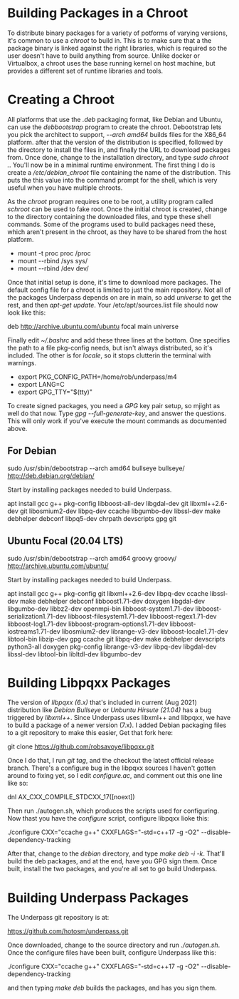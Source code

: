 # Building Packages  in a Chroot

To distribute binary packages for a variety of potforms of varying
versions, it's common to use a *chroot* to build in. This is to make
sure that a the package binary is linked against the right libraries,
which is required so the user doesn't have to build anything from
source. Unlike docker or Virtualbox, a chroot uses the base running
kernel on host machine, but provides a different set of runtime
libraries and tools.

# Creating a Chroot

All platforms that use the *.deb* packaging format, like Debian and
Ubuntu, can use the *debbootstrap* program to create the
chroot. Debootstrap lets you pick the architect to support,
*--arch amd64* builds files for the X86_64 platform. after that the
version of the distribution is specified, followed by the directory to
install the files in, and finally the URL to download packages
from. Once done, change to the installation directory, and type *sudo
chroot .*. You'll now be in a minimal runtime environment. The first
thing I do is create a */etc/debian_chroot* file containing the name
of the distribution. This puts the this value into the command prompt
for the shell, which is very useful when you have multiple chroots.

As the *chroot* program requires one to be root, a utility program
called *schroot* can be used to fake root. Once the initial chroot is
created, change to the directory containing the downloaded files, and
type these shell commands. Some of the programs used to build packages
need these, which aren't present in the chroot, as they have to be
shared from the host platform.

- mount -t proc proc /proc
- mount --rbind /sys sys/
- mount --rbind /dev dev/

Once that initial setup is done, it's time to download more
packages. The default config file for a chroot is limited to just the
main repository. Not all of the packages Underpass depends on are in
main, so add *universe* to get the rest, and then *apt-get
update*. Your /etc/apt/sources.list file should now look like this:

deb http://archive.ubuntu.com/ubuntu focal main universe

Finally edit  *~/.bashrc* and add these three lines at the bottom. One
specifies the path to a file pkg-config needs, but isn't always
distributed, so it's included. The other is for *locale*, so it stops
clutterin the terminal with warnings.

- export PKG_CONFIG_PATH=/home/rob/underpass/m4
- export LANG=C
- export GPG_TTY="$(tty)"


To create signed packages, you need a *GPG* key pair setup, so mjight
as well do that now. Type *gpg --full-generate-key*, and answer the
questions. This will only work if you've execute the mount commands as
documented above. 

## For Debian

sudo /usr/sbin/debootstrap --arch amd64 bullseye bullseye/ http://deb.debian.org/debian/

Start by installing packages needed to build Underpass.

apt install gcc g++ pkg-config libboost-all-dev libgdal-dev git
libxml++2.6-dev  git libosmium2-dev libpq-dev ccache libgumbo-dev
libssl-dev make debhelper debconf libpq5-dev chrpath devscripts gpg
git


## Ubuntu Focal (20.04 LTS)

sudo /usr/sbin/debootstrap --arch amd64 groovy groovy/ http://archive.ubuntu.com/ubuntu/

Start by installing packages needed to build Underpass.

apt install gcc g++ pkg-config git libxml++2.6-dev libpq-dev ccache libssl-dev
make debhelper debconf libboost1.71-dev doxygen libgdal-dev
libgumbo-dev libbz2-dev openmpi-bin libboost-system1.71-dev
libboost-serialization1.71-dev libboost-filesystem1.71-dev
libboost-regex1.71-dev libboost-log1.71-dev
libboost-program-options1.71-dev libboost-iostreams1.71-dev
libosmium2-dev librange-v3-dev libboost-locale1.71-dev libtool-bin
libzip-dev gpg ccache git libpq-dev make debhelper devscripts
python3-all doxygen pkg-config librange-v3-dev libpq-dev
libgdal-dev libssl-dev libtool-bin libltdl-dev libgumbo-dev 


# Building Libpqxx Packages

The version of *libpqxx (6.x)* that's included in current (Aug 2021)
distribution like *Debian Bullseye* or *Unbuntu Hirsute (21.04)* has a bug triggered
by *libxml++*. Since Underpass uses libxml++ and libpqxx, we have to
build a package of a newer version (7.x). I added Debian packaging
files to a git repository to make this easier, Get that fork here:

git clone https://github.com/robsavoye/libpqxx.git

Once I do that, I run *git tag*, and the checkout the latest official
release branch. There's a configure bug in the libpqxx sources I
haven't gotten around to fixing yet, so I edit *configure.ac*, and
comment out this one line like so:

dnl AX_CXX_COMPILE_STDCXX_17([noext])

Then run ./autogen.sh, which produces the scripts used for
configuring. Now thast you have the *configure* script, configure
libpqxx lioke this:

./configure CXX="ccache g++" CXXFLAGS="-std=c++17 -g -O2" --disable-dependency-tracking

After that, change to the *debian* directory, and type *make deb -i
-k*. That'll build the deb packages, and at the end, have you GPG sign
them. Once built, install the two packages, and you're all set to go
build Underpass.

# Building Underpass Packages

The Underpass git repository is at:

https://github.com/hotosm/underpass.git

Once downloaded, change to the source directory and run
*./autogen.sh*. Once the configure files have been built, configure
Underpass like this:

./configure CXX="ccache g++" CXXFLAGS="-std=c++17 -g -O2" --disable-dependency-tracking

and then typing *make deb* builds the packages, and has you sign them.
